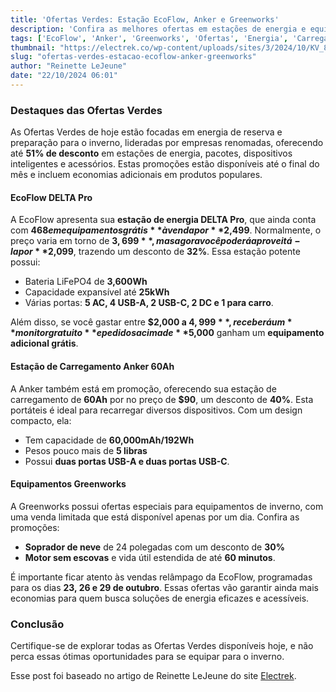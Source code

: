 ```yaml
---
title: 'Ofertas Verdes: Estação EcoFlow, Anker e Greenworks'
description: 'Confira as melhores ofertas em estações de energia e equipamentos para o inverno.'
tags: ['EcoFlow', 'Anker', 'Greenworks', 'Ofertas', 'Energia', 'Carregamento']
thumbnail: "https://electrek.co/wp-content/uploads/sites/3/2024/10/KV_8c0d8cbd-3f79-422e-8c61-7e190775f9ae.jpeg?quality=82&strip=all&w=1600"
slug: "ofertas-verdes-estacao-ecoflow-anker-greenworks"
author: "Reinette LeJeune"
date: "22/10/2024 06:01"
---
```


### Destaques das Ofertas Verdes

As Ofertas Verdes de hoje estão focadas em energia de reserva e preparação para o inverno, lideradas por empresas renomadas, oferecendo até **51% de desconto** em estações de energia, pacotes, dispositivos inteligentes e acessórios. Estas promoções estão disponíveis até o final do mês e incluem economias adicionais em produtos populares.

#### EcoFlow DELTA Pro

A EcoFlow apresenta sua **estação de energia DELTA Pro**, que ainda conta com **$468 em equipamentos grátis** à venda por **$2,499**. Normalmente, o preço varia em torno de **$3,699**, mas agora você poderá aproveitá-la por **$2,099**, trazendo um desconto de **32%**. Essa estação potente possui:

- Bateria LiFePO4 de **3,600Wh**
- Capacidade expansível até **25kWh**
- Várias portas: **5 AC, 4 USB-A, 2 USB-C, 2 DC e 1 para carro**.

Além disso, se você gastar entre **$2,000 a $4,999**, receberá um **monitor gratuito** e pedidos acima de **$5,000** ganham um **equipamento adicional grátis**.

#### Estação de Carregamento Anker 60Ah

A Anker também está em promoção, oferecendo sua estação de carregamento de **60Ah** por no preço de **$90**, um desconto de **40%**. Esta portáteis é ideal para recarregar diversos dispositivos. Com um design compacto, ela:

- Tem capacidade de **60,000mAh/192Wh**
- Pesos pouco mais de **5 libras**
- Possui **duas portas USB-A e duas portas USB-C**.

#### Equipamentos Greenworks

A Greenworks possui ofertas especiais para equipamentos de inverno, com uma venda limitada que está disponível apenas por um dia. Confira as promoções:

- **Soprador de neve** de 24 polegadas com um desconto de **30%**
- **Motor sem escovas** e vida útil estendida de até **60 minutos**.

É importante ficar atento às vendas relâmpago da EcoFlow, programadas para os dias **23, 26 e 29 de outubro**. Essas ofertas vão garantir ainda mais economias para quem busca soluções de energia eficazes e acessíveis.

### Conclusão

Certifique-se de explorar todas as Ofertas Verdes disponíveis hoje, e não perca essas ótimas oportunidades para se equipar para o inverno. 

Esse post foi baseado no artigo de Reinette LeJeune do site [Electrek](https://electrek.co/2024/10/21/ecoflow-halloween-sale-anker-power-bank-station-greenworks-more/).